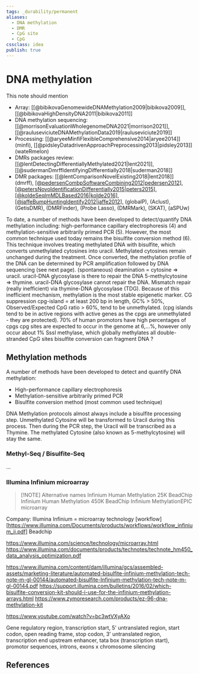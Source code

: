 ```yaml
---
tags: _durability/permanent
aliases: 
  - DNA methylation
  - DMR
  - CpG site
  - CpG
cssclass: idea
publish: true
---
```

# DNA methylation
This note should mention
- Array: [[@bibikovaGenomewideDNAMethylation2009|bibikova2009]], [[@bibikovaHighDensityDNA2011|bibikova2011]]
- DNA methylation sequencing: [[@morrisonEvaluationWholegenomeDNA2021|morrison2021]], [[@rauluseviciuteDNAMethylationData2019|rauluseviciute2019]]
- Processing: [[@aryeeMinfiFlexibleComprehensive2014|aryee2014]] (minfi), [[@pidsleyDatadrivenApproachPreprocessing2013|pidsley2013]] (wateRmelon)
- DMRs packages review: [[@lentDetectingDifferentiallyMethylated2021|lent2021]], [[@sudermanDmrffIdentifyingDifferentially2018|suderman2018]]
- DMR packages: [[@lentComparisonNovelExisting2018|lent2018]] (dmrff), [[@pedersenCombpSoftwareCombining2012|pedersen2012]](comb-p), [[@petersNovoIdentificationDifferentially2015|peters2015]](dmrcate), [[@koldeSeqlmMDLBased2016|kolde2016]](seqlm), [[@jaffeBumpHuntingIdentify2012|jaffe2012]](bumphunter), (globalP), (Aclust), (GetisDMR), (DMRFinder), (Probe Lasso), (DMRMark), (SKAT), (aSPUw)

To date, a number of methods have been developed to detect/quantify DNA methylation including: high-performance capillary electrophoresis (4) and methylation-sensitive arbitrarily primed PCR (5). However, the most common technique used today remains the bisulfite conversion method (6). This technique involves treating methylated DNA with bisulfite, which converts unmethylated cytosines into uracil. Methylated cytosines remain unchanged during the treatment. Once converted, the methylation profile of the DNA can be determined by PCR amplification followed by DNA sequencing (see next page).
(spontaneous) deamination = cytosine => uracil. uracil-DNA glycosylase  is there to repair the DNA
5-methylcytosine => thymine. uracil-DNA glycosylase cannot repair the DNA. Mismatch repair (really inefficient) via thymine-DNA glycosylase (TDG). Because of this inefficient mechanism, methylation is the most stable epigenetic marker.
CG suppression
cpg-island = at least 200 bp in length, GC% > 50%, Observed/Expected CpG ratio > 60%, tend to be unmethylated. (cpg islands tend to be in active regions with active genes as the cpgs are unmethylated - they are protected). 70% of human promotors have high percentages of cpgs
cpg sites are expected to occur in the genome at 6,...%, however only occur about 1%
SssI methylase, which globally methylates all double-stranded CpG sites
bisulfite conversion can fragment DNA ?

## Methylation methods
A number of methods have been developed to detect and quantify DNA methylation:
 - High-performance capillary electrophoresis
 - Methylation-sensitive arbitrarily primed PCR
 - Bisulfite conversion method (most common used technique)

DNA Methylation protocols almost always include a bisulfite processing step.
Unmethylated Cytosine will be transformed to Uracil during this process. Then during the PCR step, the Uracil will be transcribed as a Thymine. The methylated Cytosine (also known as 5-methylcytosine) will stay the same.

### Methyl-Seq / Bisulfite-Seq
...

### Illumina Infinium microarray

> [!NOTE] Alternative names
> Infinium Human Methylation 25K BeadChip
> Infinium Human Methylation 450K BeadChip
> Infinium MethylationEPIC microarray

Company: Illumina
Infinium = microarray technology [workflow][https://www.illumina.com/Documents/products/workflows/workflow_infinium_ii.pdf]
Beadchip


https://www.illumina.com/science/technology/microarray.html
https://www.illumina.com/documents/products/technotes/technote_hm450_data_analysis_optimization.pdf

https://www.illumina.com/content/dam/illumina/gcs/assembled-assets/marketing-literature/automated-bisulfite-infinium-methylation-tech-note-m-gl-00144/automated-bisulfite-Infinium-methylation-tech-note-m-gl-00144.pdf
https://support.illumina.com/bulletins/2016/02/which-bisulfite-conversion-kit-should-i-use-for-the-infinium-methylation-arrays.html
https://www.zymoresearch.com/products/ez-96-dna-methylation-kit

https://www.youtube.com/watch?v=bc3wtVXyAXo



Gene
regulatory region, transcription start, 5' untranslated region, start codon, open reading frame, stop codon, 3' untranslated region, transcription end
upstream enhancer, tata box (transcription start), promotor sequences, introns, exons
x chromosome silencing

## References
